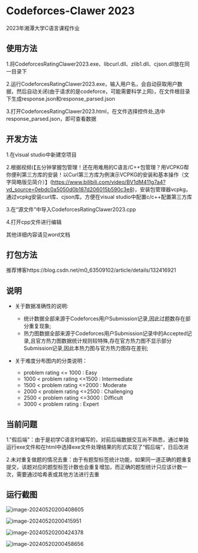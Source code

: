 # Codeforces-Clawer 2023

2023年湘潭大学C语言课程作业

## 使用方法

1.将CodeforcesRatingClawer2023.exe、libcurl.dll、zlib1.dll、cjson.dll放在同一目录下

2.运行CodeforcesRatingClawer2023.exe，输入用户名，会自动获取用户数据，然后自动关闭(由于请求的是codeforce，可能需要科学上网)，在文件根目录下生成response.json和response_parsed.json

3.打开CodeforcesRatingClawer2023.html，在文件选择控件处,选中response_parsed.json，即可查看数据

## 开发方法

1.在visual studio中新建空项目

2.根据视频(【五分钟掌握包管理！还在用难用的C语言/C++包管理？用VCPKG帮你便利第三方库的安装！以Curl第三方库为例演示VCPKG的安装和基本操作（文字简略版见简介）】(https://www.bilibili.com/video/BV1dM411g7a4?vd_source=0ebdc0a5050d0b187d206015b590c3e8)，安装包管理器vcpkg，通过vcpkg安装curl库、cjson库。方便在visual studio中配置c/c++配置第三方库

3.在“源文件”中导入CodeforcesRatingClawer2023.cpp

4.打开cpp文件进行编辑

其他详细内容请见word文档

## 打包方法

推荐博客https://blog.csdn.net/m0_63509102/article/details/132416921

## 说明

* 关于数据准确性的说明:
  * 统计数据全部来源于Codeforces用户Submission记录,因此过题数存在部分重复现象;
  * 热力图数据全部来源于Codeforces用户Submission记录中的Accepted记录,且官方热力图数据统计规则较特殊,存在官方热力图不显示部分Submission记录,因此本热力图与官方热力图存在差别;

* 关于难度分布图内的分类说明：
  * problem rating <= 1000 : Easy
  * 1000 < problem rating <=1500 : Intermediate
  * 1500 < problem rating <=2000 : Moderate
  * 2000 < problem rating <=2500 : Challenging
  * 2500 < problem rating <=3000 : Difficult
  * 3000 < problem rating : Expert

## 当前问题

1."假后端"：由于是初学C语言时编写的，对前后端数据交互尚不熟悉，通过单独运行exe文件和在html中选择exe文件处理结果的形式实现了“假后端”，日后改进

2.未对重复做题的情况去重：由于有题型标签统计功能，如果同一道正确的题重复提交，该题对应的题型标签计数也会重复增加，而正确的题型统计只应该计数一次，需要通过哈希表或其他方法进行去重

## 运行截图

![image-20240520200408605](https://hila-1300222503.cos.ap-shanghai.myqcloud.com/md_image/image-20240520200408605.png)

![image-20240520200415951](https://hila-1300222503.cos.ap-shanghai.myqcloud.com/md_image/image-20240520200415951.png)

![image-20240520200424378](https://hila-1300222503.cos.ap-shanghai.myqcloud.com/md_image/image-20240520200424378.png)

![image-20240520200458656](https://hila-1300222503.cos.ap-shanghai.myqcloud.com/md_image/image-20240520200458656.png)
